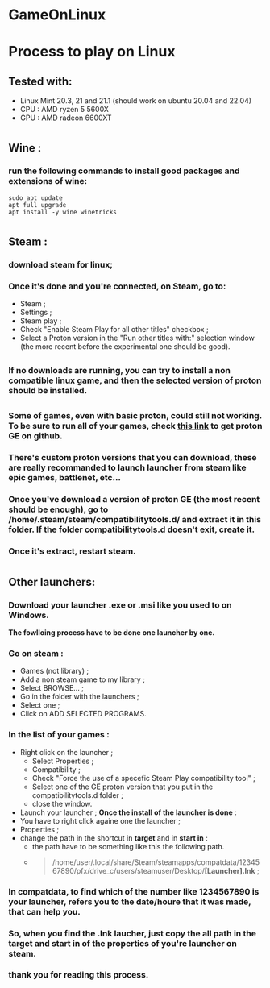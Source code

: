 # GameOnLinux

# Process to play on Linux
## Tested with:
* Linux Mint 20.3, 21 and 21.1 (should work on ubuntu 20.04 and 22.04)
* CPU : AMD ryzen 5 5600X
* GPU : AMD radeon 6600XT
#
## Wine :
### run the following commands to install good packages and extensions of wine: 
```
sudo apt update 
apt full upgrade
apt install -y wine winetricks
```
#
## Steam :
### download steam for linux;
### Once it's done and you're connected, on Steam, go to:
* Steam ;
* Settings ;
* Steam play ;
* Check "Enable Steam Play for all other titles" checkbox ;
* Select a Proton version in the "Run other titles with:" selection window (the more recent before the experimental one should be good).
##
### If no downloads are running, you can try to install a non compatible linux game, and then the selected version of proton should be installed.
##
### Some of games, even with basic proton, could still not working. To be sure to run all of your games, check [this link](https://github.com/GloriousEggroll/proton-ge-custom/releases) to get proton GE on github.
### There's custom proton versions that you can download, these are really recommanded to launch launcher from steam like epic games, battlenet, etc...
### Once you've download a version of proton GE (the most recent should be enough), go to **/home/.steam/steam/compatibilitytools.d/** and extract it in this folder. **If the folder compatibilitytools.d doesn't exit, create it**.
### Once it's extract, restart steam.
#
## Other launchers:
### Download your launcher .exe or .msi like you used to on Windows.
**The fowlloing process have to be done one launcher by one.**
### Go on steam :
* Games (not library) ;
* Add a non steam game to my library ;
* Select BROWSE... ;
* Go in the folder with the launchers ;
* Select one ;
* Click on ADD SELECTED PROGRAMS.
### In the list of your games :
* Right click on the launcher ;
  * Select Properties ;
  * Compatibility ;
  * Check "Force the use of a specefic Steam Play compatibility tool" ;
  * Select one of the GE proton version that you put in the compatibilitytools.d folder ;
  * close the window.
* Launch your launcher ;
**Once the install of the launcher is done** :
* You have to right click againe one the launcher ;
* Properties ;
* change the path in the shortcut in **target** and in **start in** :
  * the path have to be something like this the following path.
  * >/home/user/.local/share/Steam/steamapps/compatdata/1234567890/pfx/drive_c/users/steamuser/Desktop/**[Launcher].lnk** ;
### In compatdata, to find which of the number like 1234567890 is your launcher, refers you to the date/houre that it was made, that can help you.
### So, when you find the .lnk laucher, just copy the all path in the **target** and **start in** of the properties of you're launcher on steam.

### thank you for reading this process.
